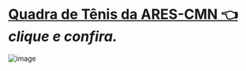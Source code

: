 # [Quadra de Tênis da ARES-CMN 👈](https://www.marinha.mil.br/cmn/quadratenis) *clique e confira.*

![image](https://user-images.githubusercontent.com/104214681/221573334-ed37adb6-6eeb-4a51-b272-540bbc141097.png)
